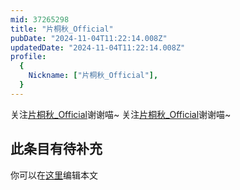 ```yaml
---
mid: 37265298
title: "片桐秋_Official"
pubDate: "2024-11-04T11:22:14.008Z"
updatedDate: "2024-11-04T11:22:14.008Z"
profile:
  {
    Nickname: ["片桐秋_Official"],
  }
---
```


关注[片桐秋_Official](https://space.bilibili.com/37265298)谢谢喵~ 关注[片桐秋_Official](https://space.bilibili.com/37265298)谢谢喵~

## 此条目有待补充
你可以在[这里](https://github.com/Yuhanawa/VTuber.ICU/edit/master/src/content/v/片桐秋_Official/index.md)编辑本文
